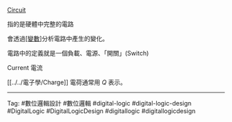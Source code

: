 [Circuit](docs/Circuit.md)

指的是硬體中完整的電路

會透過[[變數]]([[Variables]])分析電路中產生的變化。

電路中的定義就是一個負載、電源、「開關」(Switch)

Current 電流

[[../../電子學/Charge]] 電荷通常用 $Q$ 表示。

---

Tag: #數位邏輯設計 #數位邏輯 #digital-logic #digital-logic-design #DigitalLogic #DigitalLogicDesign #digitallogic #digitallogicdesign 